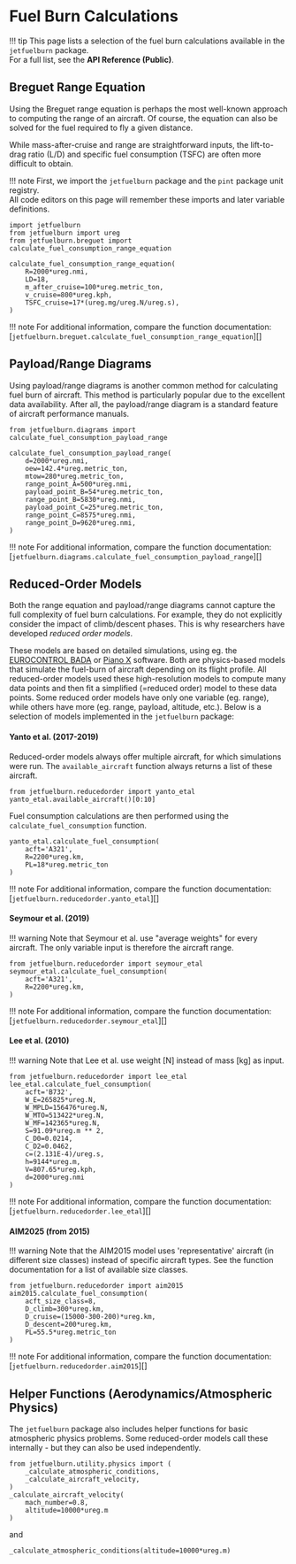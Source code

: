 # Fuel Burn Calculations

!!! tip
    This page lists a selection of the fuel burn calculations available in the `jetfuelburn` package.  
    For a full list, see the **API Reference (Public)**.

## Breguet Range Equation

Using the Breguet range equation is perhaps the most well-known approach to computing the range of an aircraft.
Of course, the equation can also be solved for the fuel required to fly a given distance.

While mass-after-cruise and range are straightforward inputs,
the lift-to-drag ratio (L/D) and specific fuel consumption (TSFC) are often more difficult to obtain.

!!! note
    First, we import the `jetfuelburn` package and the `pint` package unit registry. \
    All code editors on this page will remember these imports and later variable definitions.

```pyodide session='fuel' install='jetfuelburn'
import jetfuelburn
from jetfuelburn import ureg
from jetfuelburn.breguet import calculate_fuel_consumption_range_equation

calculate_fuel_consumption_range_equation(
    R=2000*ureg.nmi,
    LD=18,
    m_after_cruise=100*ureg.metric_ton,
    v_cruise=800*ureg.kph,
    TSFC_cruise=17*(ureg.mg/ureg.N/ureg.s),
)
```

!!! note
    For additional information, compare the function documentation:
    [`jetfuelburn.breguet.calculate_fuel_consumption_range_equation`][]


## Payload/Range Diagrams

Using payload/range diagrams is another common method for calculating fuel burn of aircraft.
This method is particularly popular due to the excellent data availability. After all, the payload/range diagram is a standard feature of aircraft performance manuals.

```pyodide session='fuel'
from jetfuelburn.diagrams import calculate_fuel_consumption_payload_range

calculate_fuel_consumption_payload_range(
    d=2000*ureg.nmi,
    oew=142.4*ureg.metric_ton,
    mtow=280*ureg.metric_ton,
    range_point_A=500*ureg.nmi,
    payload_point_B=54*ureg.metric_ton,
    range_point_B=5830*ureg.nmi,
    payload_point_C=25*ureg.metric_ton,
    range_point_C=8575*ureg.nmi,
    range_point_D=9620*ureg.nmi,
)
```

!!! note
    For additional information, compare the function documentation:
    [`jetfuelburn.diagrams.calculate_fuel_consumption_payload_range`][]

## Reduced-Order Models

Both the range equation and payload/range diagrams cannot capture the full complexity of fuel burn calculations.
For example, they do not explicitly consider the impact of climb/descent phases. This is why researchers have developed _reduced order models_.

These models are based on detailed simulations, using eg. the [EUROCONTROL BADA](https://www.eurocontrol.int/model/bada) or [Piano X](https://www.lissys.uk/index2.html) software.
Both are physics-based models that simulate the fuel-burn of aircraft depending on its flight profile. All reduced-order models used these high-resolution models to compute many data points and then fit a simplified (=reduced order) model to these data points. Some reduced order models have only one variable (eg. range), while others have more (eg. range, payload, altitude, etc.). Below is a selection of models implemented in the `jetfuelburn` package:

#### Yanto et al. (2017-2019)

Reduced-order models always offer multiple aircraft, for which simulations were run. The `available_aircraft` function always returns a list of these aircraft.

```pyodide session='fuel'
from jetfuelburn.reducedorder import yanto_etal
yanto_etal.available_aircraft()[0:10]
```

Fuel consumption calculations are then performed using the `calculate_fuel_consumption` function.

```pyodide session='fuel'
yanto_etal.calculate_fuel_consumption(
    acft='A321',
    R=2200*ureg.km,
    PL=18*ureg.metric_ton
)
```

!!! note
    For additional information, compare the function documentation:
    [`jetfuelburn.reducedorder.yanto_etal`][]

#### Seymour et al. (2019)

!!! warning
    Note that Seymour et al. use "average weights" for every aircraft.
    The only variable input is therefore the aircraft range.

```pyodide session='fuel'
from jetfuelburn.reducedorder import seymour_etal
seymour_etal.calculate_fuel_consumption(
    acft='A321',
    R=2200*ureg.km,
)
```

!!! note
    For additional information, compare the function documentation:
    [`jetfuelburn.reducedorder.seymour_etal`][]

#### Lee et al. (2010)

!!! warning
    Note that Lee et al. use weight [N] instead of mass [kg] as input.

```pyodide session='fuel'
from jetfuelburn.reducedorder import lee_etal
lee_etal.calculate_fuel_consumption(
    acft='B732',
    W_E=265825*ureg.N,
    W_MPLD=156476*ureg.N,
    W_MTO=513422*ureg.N,
    W_MF=142365*ureg.N,
    S=91.09*ureg.m ** 2,
    C_D0=0.0214,
    C_D2=0.0462,
    c=(2.131E-4)/ureg.s,
    h=9144*ureg.m,
    V=807.65*ureg.kph,
    d=2000*ureg.nmi
)
```

!!! note
    For additional information, compare the function documentation:
    [`jetfuelburn.reducedorder.lee_etal`][]

#### AIM2025 (from 2015)

!!! warning
    Note that the AIM2015 model uses 'representative' aircraft (in different size classes) instead of specific aircraft types.
    See the function documentation for a list of available size classes.

```pyodide session='fuel'
from jetfuelburn.reducedorder import aim2015
aim2015.calculate_fuel_consumption(
    acft_size_class=8,
    D_climb=300*ureg.km,
    D_cruise=(15000-300-200)*ureg.km,
    D_descent=200*ureg.km,
    PL=55.5*ureg.metric_ton
)
```

!!! note
    For additional information, compare the function documentation:
    [`jetfuelburn.reducedorder.aim2015`][]


## Helper Functions (Aerodynamics/Atmospheric Physics)

The `jetfuelburn` package also includes helper functions for basic atmospheric physics problems.
Some reduced-order models call these internally - but they can also be used independently.

```pyodide session='fuel'
from jetfuelburn.utility.physics import (
    _calculate_atmospheric_conditions,
    _calculate_aircraft_velocity,   
)
_calculate_aircraft_velocity(
    mach_number=0.8,
    altitude=10000*ureg.m
)
```

and

```pyodide session='fuel'
_calculate_atmospheric_conditions(altitude=10000*ureg.m)
```